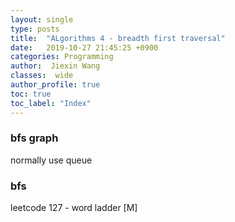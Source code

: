 ```yaml
---
layout: single
type: posts
title:  "ALgorithms 4 - breadth first traversal"
date:   2019-10-27 21:45:25 +0900
categories: Programming
author:  Jiexin Wang
classes:  wide
author_profile: true
toc: true
toc_label: "Index"
---
```


### bfs graph

normally use queue

### bfs 

leetcode 127 - word ladder [M]


```python

```
